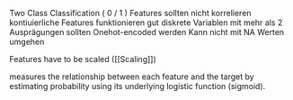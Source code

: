 Two Class Classification ( 0 / 1 )
Features sollten nicht korrelieren
kontiuierliche Features funktionieren gut
diskrete Variablen mit mehr als 2 Ausprägungen sollten Onehot-encoded werden
Kann nicht mit NA Werten umgehen

Features have to be scaled ([[Scaling]])


measures the relationship between each feature and the target by estimating probability using its underlying logistic function (sigmoid).
